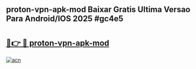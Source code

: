 ## proton-vpn-apk-mod Baixar Gratis Ultima Versao Para Android/IOS 2025 #gc4e5

# <h2><a href="https://ainizakaria.my?title=proton-vpn-apk-mod&ref=20M">🔗👉 🔴 proton-vpn-apk-mod</a></h2>

[![acn](https://github.com/user-attachments/assets/0f9c940e-d8b0-45ae-aac7-cd30a18b3e1c)](https://ainizakaria.my?title=proton-vpn-apk-mod&ref=20M)

